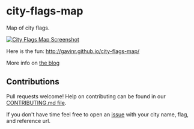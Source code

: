 # city-flags-map
Map of city flags.

[![City Flags Map Screenshot](http://i.imgur.com/yDM7mUk.png)](http://gavinr.github.io/city-flags-map/)


Here is the fun: http://gavinr.github.io/city-flags-map/

More info on [the blog](http://gavinr.com/2015/01/17/city-flags-map/)

## Contributions

Pull requests welcome! Help on contributing can be found in our [CONTRIBUTING.md file](https://github.com/gavinr/city-flags-map/blob/master/.github/CONTRIBUTING.md). 

If you don't have time feel free to open an [issue](https://github.com/gavinr/city-flags-map/issues) with your city name, flag, and reference url. 
